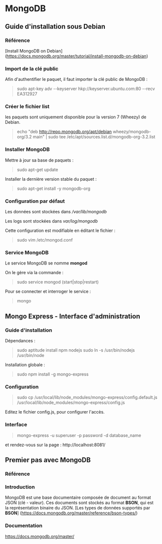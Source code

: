 # MongoDB

## Guide d'installation sous Debian

### Référence

[Install MongoDB on Debian] (https://docs.mongodb.org/master/tutorial/install-mongodb-on-debian)

### Import de la clé public

Afin d'authentifier le paquet, il faut importer la clé public de MongoDB :

> sudo apt-key adv --keyserver hkp://keyserver.ubuntu.com:80 --recv EA312927

### Créer le fichier list

les paquets sont uniquement disponible pour la version 7 (Wheezy) de Debian.

> echo "deb http://repo.mongodb.org/apt/debian wheezy/mongodb-org/3.2 main" | sudo tee /etc/apt/sources.list.d/mongodb-org-3.2.list

### Installer MongoDB

Mettre à jour sa base de paquets :

> sudo apt-get update

Installer la dernière version stable du paquet :

> sudo apt-get install -y mongodb-org

### Configuration par défaut

Les données sont stockées dans */var/lib/mongodb*

Les logs sont stockées dans *var/log/mongodb*

Cette configuration est modifiable en éditant le fichier :

> sudo vim /etc/mongod.conf

### Service MongoDB

Le service MongoDB se nomme **mongod**

On le gère via la commande :

> sudo service mongod (start|stop|restart)

Pour se connecter et interroger le service :

> mongo

## Mongo Express - Interface d'administration

### Guide d'installation

Dépendances :

> sudo aptitude install npm nodejs 
> sudo ln -s /usr/bin/nodejs /usr/bin/node


Installation globale :

> sudo npm install -g mongo-express

### Configuration

> sudo cp /usr/local/lib/node_modules/mongo-express/config.default.js /usr/local/lib/node_modules/mongo-express/config.js

Editez le fichier config.js, pour configurer l'accès.

### Interface

> mongo-express -u superuser -p password -d database_name

et rendez-vous sur la page : http://localhost:8081/


## Premier pas avec MongoDB

### Référence

### Introduction

MongoDB est une base documentaire composée de document au format JSON (clé - valeur). Ces documents sont stockés au format **BSON**, qui est la représentation binaire du JSON.
[Les types de données supportés par **BSON**] (https://docs.mongodb.org/master/reference/bson-types/)

### Documentation

https://docs.mongodb.org/master/

